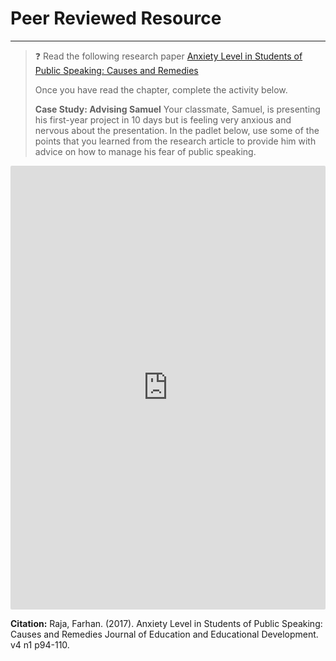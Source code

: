 # Peer Reviewed Resource
---

> ❓ Read the following research paper [Anxiety Level in Students of Public Speaking: Causes and Remedies](https://files.eric.ed.gov/fulltext/EJ1161521.pdf)
>
> Once you have read the chapter, complete the activity below.
> 
> **Case Study: Advising Samuel**
> Your classmate, Samuel, is presenting his first-year project in 10 days but is feeling very anxious and nervous about the presentation. In the padlet below, use some of the points that you learned from the research article to provide him with advice on how to manage his fear of public speaking. 

<div style="border:1px solid rgba(0,0,0,0.1);border-radius:2px;box-sizing:border-box;overflow:hidden;position:relative;width:100%;background:#F4F4F4"><iframe src="https://padlet.com/embed/v1bdpkelhr69u3lp" frameborder="0" allow="camera;microphone;geolocation" style="width:100%;height:708px;display:block;padding:0;margin:0"></iframe></div>

**Citation:** Raja, Farhan. (2017). Anxiety Level in Students of Public Speaking: Causes and Remedies Journal of Education and Educational Development. v4 n1 p94-110.
